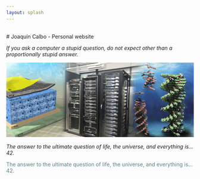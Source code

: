 ```yaml
---
layout: splash
---
```

<br>
# Joaquín Calbo - Personal website

*If you ask a computer a stupid question, do not expect other than a proportionally stupid answer.*
  
![](/assets/images/main.jpg)

*The answer to the ultimate question of life, the universe, and everything is... 42.*

<span style="color:#588286" class="italic">The answer to the ultimate question of life, the universe, and everything is... 42.</span>
